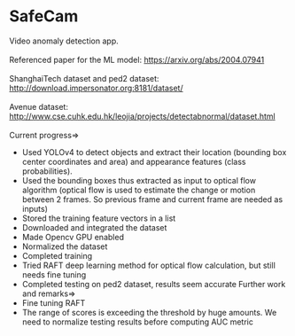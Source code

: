 # SafeCam
Video anomaly detection app.<br><br>
Referenced paper for the ML model: https://arxiv.org/abs/2004.07941 <br><br>
ShanghaiTech dataset and ped2 dataset: http://download.impersonator.org:8181/dataset/ <br><br>
Avenue dataset: http://www.cse.cuhk.edu.hk/leojia/projects/detectabnormal/dataset.html<br><br>
Current progress=> 
* Used YOLOv4 to detect objects and extract their location (bounding box center coordinates and area) and appearance features (class probabilities). 
* Used the bounding boxes thus extracted as input to optical flow algorithm (optical flow is used to estimate the change or motion between 2 frames. So previous frame and current frame are needed as inputs)
* Stored the training feature vectors in a list
* Downloaded and integrated the dataset
* Made Opencv GPU enabled
* Normalized the dataset
* Completed training
* Tried RAFT deep learning method for optical flow calculation, but still needs fine tuning
* Completed testing on ped2 dataset, results seem accurate
Further work and remarks=>
* Fine tuning RAFT 
* The range of scores is exceeding the threshold by huge amounts. We need to normalize testing results before computing AUC metric
